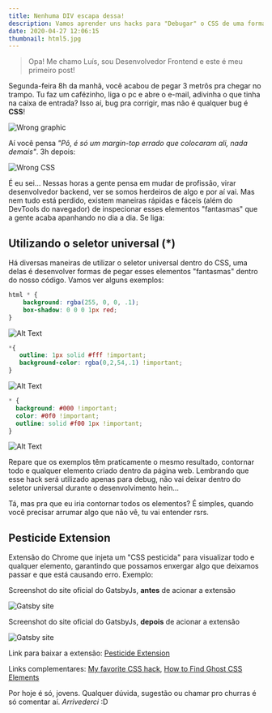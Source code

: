 ```yaml
---
title: Nenhuma DIV escapa dessa!
description: Vamos aprender uns hacks para "Debugar" o CSS de uma forma prática e eficaz?
date: 2020-04-27 12:06:15
thumbnail: html5.jpg
---
```

> Opa! Me chamo Luís, sou Desenvolvedor Frontend e este é meu primeiro post!


Segunda-feira 8h da manhã, você acabou de pegar 3 metrôs pra chegar no trampo. Tu faz um cafézinho, liga o pc e abre o e-mail, adivinha o que tinha na caixa de entrada? Isso aí, bug pra corrigir, mas não é qualquer bug é **CSS**!

![Wrong graphic](https://dev-to-uploads.s3.amazonaws.com/i/coapmora0yc9hcrnb0tq.png)

Aí você pensa *"Pô, é só um margin-top errado que colocaram ali, nada demais"*. 3h depois: 

![Wrong CSS](https://media.giphy.com/media/13FrpeVH09Zrb2/giphy.gif)

É eu sei... Nessas horas a gente pensa em mudar de profissão, virar desenvolvedor backend, ver se somos herdeiros de algo e por aí vai. Mas nem tudo está perdido, existem maneiras rápidas e fáceis (além do DevTools do navegador) de inspecionar esses elementos "fantasmas" que a gente acaba apanhando no dia a dia. Se liga:

## **Utilizando o seletor universal (*)**
Há diversas maneiras de utilizar o seletor universal dentro do CSS, uma delas é desenvolver formas de pegar esses elementos "fantasmas" dentro do nosso código. Vamos ver alguns exemplos:

```css
html * {
    background: rgba(255, 0, 0, .1);
    box-shadow: 0 0 0 1px red;
}
``` 
![Alt Text](https://dev-to-uploads.s3.amazonaws.com/i/zszx56hrdue0x8o3a7b5.png)

```css
*{
   outline: 1px solid #fff !important;
   background-color: rgba(0,2,54,.1) !important;
}
```
![Alt Text](https://dev-to-uploads.s3.amazonaws.com/i/1paf9o1exj1zywup2m6o.png)

```css
* {
  background: #000 !important;
  color: #0f0 !important;
  outline: solid #f00 1px !important;
}
```
![Alt Text](https://dev-to-uploads.s3.amazonaws.com/i/49jht0wplcmfs0w5jjy9.png)

Repare que os exemplos têm praticamente o mesmo resultado, contornar todo e qualquer elemento criado dentro da página web. Lembrando que esse hack será utilizado apenas para debug, não vai deixar dentro do seletor universal durante o desenvolvimento hein... 

Tá, mas pra que eu iria contornar todos os elementos? É simples, quando você precisar arrumar algo que não vê, tu vai entender rsrs. 

## **Pesticide Extension**

Extensão do Chrome que injeta um "CSS pesticida" para visualizar todo e qualquer elemento, garantindo que possamos enxergar algo que deixamos passar e que está causando erro. Exemplo:

Screenshot do site oficial do GatsbyJs, **antes** de acionar a extensão

![Gatsby site](https://dev-to-uploads.s3.amazonaws.com/i/b8778pcoa8e08cibvx91.png "Screenshot do site oficial do GatsbyJs, antes de acionar a extensão")

Screenshot do site oficial do GatsbyJs, **depois** de acionar a extensão

![Gatsby site](https://dev-to-uploads.s3.amazonaws.com/i/3let1o86pwfd8skw4d3l.png "Screenshot do site oficial do GatsbyJs, depois de acionar a extensão")

Link para baixar a extensão: [Pesticide Extension](https://chrome.google.com/webstore/detail/pesticide-for-chrome/bblbgcheenepgnnajgfpiicnbbdmmooh)

Links complementares: [My favorite CSS hack](https://dev.to/gajus/my-favorite-css-hack-32g3), [How to Find Ghost CSS Elements](https://dev.to/david_ojeda/how-to-find-ghost-css-elements-1h00)

Por hoje é só, jovens. Qualquer dúvida, sugestão ou chamar pro churras é só comentar aí. *Arrivederci* :D